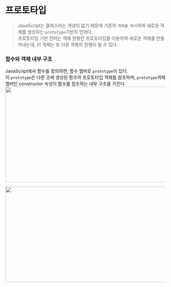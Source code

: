 # 프로토타입

> JavaScript는 클래스라는 개념이 없기 때문에 기존의 `객체를 복사`하여 새로운 객체를 생성하는 `prototype`기반의 언어다.<br/>
> 프로토타입 기반 언어는 객체 원형인 프로토타입을 이용하여 새로운 객체를 만들어내는데, 이 객체는 또 다른 객체의 원형이 될 수 있다.

### 함수와 객체 내부 구조

JavaScript에서 함수를 정의하면, 함수 멤버로 `prototype`이 있다. <br/>
이 `prototype`은 다른 곳에 생성된 함수의 프로토타입 객체를 참조하며, `prototype`객체 멤버인 constructor 속성이 함수를 참조하는 내부 구조를 가진다.
<img src="https://user-images.githubusercontent.com/87024040/209089085-60dc329b-3be1-49a1-b3d7-b66a3c052492.png" width="600" height="300">

<img src="https://user-images.githubusercontent.com/87024040/209090397-3fedfc54-d8f8-47e5-8493-8840eaa1f860.png" width="600" height="300">
